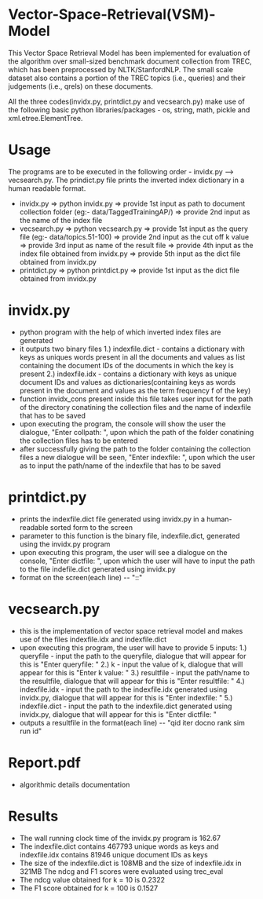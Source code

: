 # Vector-Space-Retrieval(VSM)-Model
This Vector Space Retrieval Model has been implemented for evaluation of the algorithm over small-sized benchmark document collection from TREC, which has been preprocessed by NLTK/StanfordNLP. The small scale dataset also contains a portion of the TREC topics (i.e., queries) and their judgements (i.e., qrels) on these documents.   

All the three codes(invidx.py, printdict.py and vecsearch.py) make use of the following basic python libraries/packages - os, string, math, pickle and xml.etree.ElementTree.

# Usage
The programs are to be executed in the following order - invidx.py --> vecsearch.py. The prindict.py file prints the inverted index dictionary in a human readable format. 
- invidx.py => python invidx.py => provide 1st input as path to document collection folder (eg:- data/TaggedTrainingAP/) => provide 2nd input as the name of the index file
- vecsearch.py => python vecsearch.py => provide 1st input as the query file (eg:- data/topics.51-100) => provide 2nd input as the cut off k value => provide 3rd input as name of the result file => provide 4th input as the index file obtained from invidx.py => provide 5th input as the dict file obtained from invidx.py
- printdict.py => python printdict.py => provide 1st input as the dict file obtained from invidx.py

# invidx.py 
- python program with the help of which inverted index files are generated
- it outputs two binary files 
  1.) indexfile.dict - contains a dictionary with keys as uniques words present in all the documents and values as list containing the document IDs of the documents in which the key is present
  2.) indexfile.idx - contains a dictionary with keys as unique document IDs and values as dictionaries(containing keys as words present in the document and values as the term frequency f of the key)
- function invidx_cons present inside this file takes user input for the path of the directory conatining the collection files and the name of indexfile that has to be saved
- upon executing the program, the console will show the user the dialogue, "Enter collpath: ", upon which the path of the folder conatining the collection files has to be entered
- after successfully giving the path to the folder containing the collection files a new dialogue will be seen, "Enter indexfile: ", upon which the user as to input the path/name of the indexfile that has to be saved


# printdict.py 
- prints the indexfile.dict file generated using invidx.py in a human-readable sorted form to the screen
- parameter to this function is the binary file, indexfile.dict, generated using the invidx.py program
- upon executing this program, the user will see a dialogue on the console, "Enter dictfile: ", upon which the user will have to input the path to the file indefile.dict generated using invidx.py
- format on the screen(each line) -- "<indexterm>:<df>:<offset-to-its-postingslist-in-idx-file>"

# vecsearch.py 
- this is the implementation of vector space retrieval model and makes use of the files indexfile.idx and indexfile.dict
- upon executing this program, the user will have to provide 5 inputs: 
  1.) queryfile - input the path to the queryfile, dialogue that will appear for this is "Enter queryfile: "
  2.) k - input the value of k, dialogue that will appear for this is "Enter k value: "
  3.) resultfile - input the path/name to the resultfile, dialogue that will appear for this is "Enter resultfile: "
  4.) indexfile.idx - input the path to the indexfile.idx generated using invidx.py, dialogue that will appear for this is "Enter indexfile: "
  5.) indexfile.dict - input the path to the indexfile.dict generated using invidx.py, dialogue that will appear for this is "Enter dictfile: "
- outputs a resultfile in the format(each line) -- "qid iter docno rank sim run id"

# Report.pdf 
- algorithmic details documentation

# Results 
- The wall running clock time of the invidx.py program is 162.67
- The indexfile.dict contains 467793 unique words as keys and indexfile.idx contains 81946 unique document IDs as keys
- The size of the indexfile.dict is 108MB and the size of indexfile.idx in 321MB
The ndcg and F1 scores were evaluated using trec_eval 
- The ndcg value obtained for k = 10 is 0.2322
- The F1 score obtained for k = 100 is 0.1527
